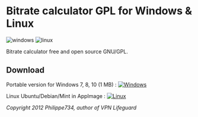 # Bitrate calculator GPL for Windows & Linux

![windows](https://cloud.githubusercontent.com/assets/24923693/21680815/5c759432-d34c-11e6-8aac-fb6b21cb6411.jpg)
![linux](https://cloud.githubusercontent.com/assets/24923693/22037402/48c31888-dcf7-11e6-89e8-839c03eb1d63.png)

Bitrate calculator free and open source GNU/GPL.

## Download
Portable version for Windows 7, 8, 10 (1 MB) : [![Windows][2]][1]

  [1]: https://github.com/Philippe734/Bitrate-calculator/raw/master/Windows/BitrateCalc.zip
  [2]: https://cloud.githubusercontent.com/assets/24923693/21724562/26754b04-d435-11e6-9654-779c17c2ebcf.png

Linux Ubuntu/Debian/Mint in AppImage : [![Linux][2]][3]

  [3]: https://github.com/Philippe734/Bitrate-calculator/releases

*Copyright 2012 Philippe734, author of VPN Lifeguard*
